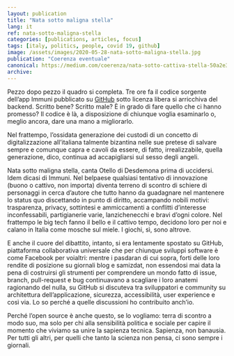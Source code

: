 ```yaml
---
layout: publication
title: "Nata sotto maligna stella"
lang: it
ref: nata-sotto-maligna-stella
categories: [publications, articles, focus]
tags: [italy, politics, people, covid 19, github]
image: /assets/images/2020-05-28-nata-sotto-maligna-stella.jpg
publication: "Coerenza eventuale"
canonical: https://medium.com/coerenza/nata-sotto-cattiva-stella-50a2e34a0e85
archive:
---
```


Pezzo dopo pezzo il quadro si completa. Tre ore fa il codice sorgente dell’app Immuni pubblicato su [GitHub](https://github.com/immuni-app) sotto licenza libera si arricchiva del backend. Scritto bene? Scritto male? È in grado di fare quello che ci hanno promesso? Il codice è là, a disposizione di chiunque voglia esaminarlo o, meglio ancora, dare una mano a migliorarlo.

Nel frattempo, l’ossidata generazione dei custodi di un concetto di digitalizzazione all’italiana talmente bizantina nelle sue pretese di salvare sempre e comunque capra e cavoli da essere, di fatto, irrealizzabile, quella generazione, dico, continua ad accapigliarsi sul sesso degli angeli.

Nata sotto maligna stella, canta Otello di Desdemona prima di uccidersi. Idem dicasi di Immuni. Nel belpaese qualsiasi tentativo di innovazione (buono o cattivo, non importa) diventa terreno di scontro di schiere di personaggi in cerca d’autore che tutto hanno da guadagnare nel mantenere lo status quo discettando in punto di diritto, accampando nobili motivi: trasparenza, privacy, sottintesi e ammiccamenti a conflitti d’interesse inconfessabili, partigianerie varie, lanzichenecchi e bravi d’ogni colore. Nel frattempo le big tech fanno il bello e il cattivo tempo, decidono loro per noi e calano in Italia come mosche sul miele. I giochi, sì, sono altrove.

E anche il cuore del dibattito, intanto, si era lentamente spostato su GitHub, piattaforma collaborativa universale che per chiunque sviluppi software è come Facebook per voialtri: mentre i pasdaran di cui sopra, forti delle loro rendite di posizione su giornali blog e samizdat, non essendosi mai data la pena di costruirsi gli strumenti per comprendere un mondo fatto di issue, branch, pull-request e bug continuavano a scagliare i loro anatemi ragionando del nulla, su GitHub si discuteva tra sviluppatori e community su architettura dell’applicazione, sicurezza, accessibilità, user experience e così via. Lo so perché a quelle discussioni ho contribuito anch’io.

Perché l’open source è anche questo, se lo vogliamo: terra di scontro a modo suo, ma solo per chi alla sensibilità politica e sociale per capire il momento che viviamo sa unire la sapienza tecnica. Sapienza, non banausia. Per tutti gli altri, per quelli che tanto la scienza non pensa, ci sono sempre i giornali.
